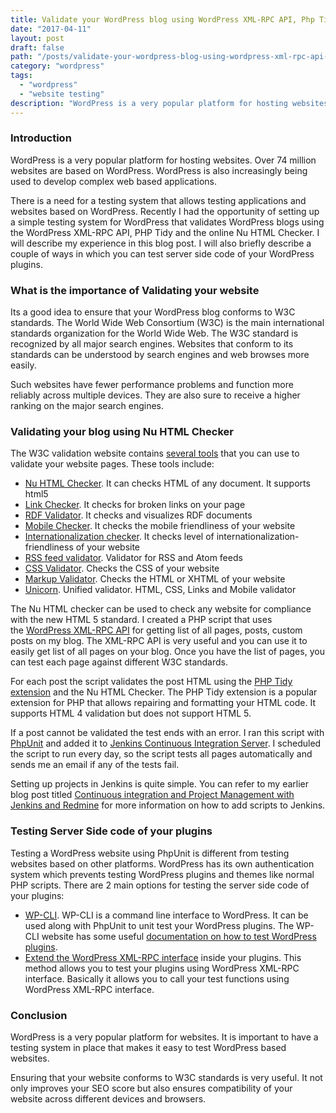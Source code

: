 ```yaml
---
title: Validate your WordPress blog using WordPress XML-RPC API, Php Tidy and Nu HTML Checker
date: "2017-04-11"
layout: post
draft: false
path: "/posts/validate-your-wordpress-blog-using-wordpress-xml-rpc-api--php-tidy-and-nu-html-checker"
category: "wordpress"
tags:
  - "wordpress"
  - "website testing"
description: "WordPress is a very popular platform for hosting websites. Over 74 million websites are based on WordPress. WordPress is also increasingly being used to develop complex web based applications."
---
```


### Introduction
WordPress is a very popular platform for hosting websites. Over 74 million websites are based on WordPress. WordPress is also increasingly being used to develop complex web based applications.

There is a need for a testing system that allows testing applications and websites based on WordPress. Recently I had the opportunity of setting up a simple testing system for WordPress that validates WordPress blogs using the WordPress XML-RPC API, PHP Tidy and the online Nu HTML Checker. I will describe my experience in this blog post. I will also briefly describe a couple of ways in which you can test server side code of your WordPress plugins.

### What is the importance of Validating your website
Its a good idea to ensure that your WordPress blog conforms to W3C standards. The World Wide Web Consortium (W3C) is the main international standards organization for the World Wide Web. The W3C standard is recognized by all major search engines. Websites that conform to its standards can be understood by search engines and web browses more easily.

Such websites have fewer performance problems and function more reliably across multiple devices. They are also sure to receive a higher ranking on the major search engines.

### Validating your blog using Nu HTML Checker
The W3C validation website contains [several tools](http://w3c.github.io/developers/tools/") that you can use to validate your website pages. These tools include:

* [Nu HTML Checker](https://validator.w3.org/nu/"). It can checks HTML of any document. It supports html5
* [Link Checker](https://validator.w3.org/checklink"). It checks for broken links on your page
* [RDF Validator](https://www.w3.org/RDF/Validator/"). It checks and visualizes RDF documents
* [Mobile Checker](https://validator.w3.org/mobile-alpha/"). It checks the mobile friendliness of your website
* [Internationalization checker](https://validator.w3.org/i18n-checker/"). It checks level of internationalization-friendliness of your website
* [RSS feed validator](https://validator.w3.org/feed/"). Validator for RSS and Atom feeds
* [CSS Validator](https://jigsaw.w3.org/css-validator/"). Checks the CSS of your website
* [Markup Validator](https://validator.w3.org/"). Checks the HTML or XHTML of your website
* [Unicorn](https://validator.w3.org/unicorn/"). Unified validator. HTML, CSS, Links and Mobile validator

The Nu HTML checker can be used to check any website for compliance with the new HTML 5 standard. I created a PHP script that uses the [WordPress XML-RPC API](https://codex.wordpress.org/XML-RPC_Support") for getting list of all pages, posts, custom posts on my blog. The XML-RPC API is very useful and you can use it to easily get list of all pages on your blog. Once you have the list of pages, you can test each page against different W3C standards.

For each post the script validates the post HTML using the [PHP Tidy extension](http://php.net/manual/en/tidy.examples.basic.php") and the Nu HTML Checker. The PHP Tidy extension is a popular extension for PHP that allows repairing and formatting your HTML code. It supports HTML 4 validation but does not support HTML 5.

If a post cannot be validated the test ends with an error. I ran this script with [PhpUnit](https://phpunit.de/") and added it to [Jenkins Continuous Integration Server](https://jenkins-ci.org/"). I scheduled the script to run every day, so the script tests all pages automatically and sends me an email if any of the tests fail.

Setting up projects in Jenkins is quite simple. You can refer to my earlier blog post titled [Continuous integration and Project Management with Jenkins and Redmine](/articles/view/15/wordpress-deployment-with-jenkins-and-redmine") for more information on how to add scripts to Jenkins.


### Testing Server Side code of your plugins
Testing a WordPress website using PhpUnit is different from testing websites based on other platforms. WordPress has its own authentication system which prevents testing WordPress plugins and themes like normal PHP scripts. There are 2 main options for testing the server side code of your plugins:

* [WP-CLI](http://wp-cli.org/"). WP-CLI is a command line interface to WordPress. It can be used along with PhpUnit to unit test your WordPress plugins. The WP-CLI website has some useful [documentation on how to test WordPress plugins](https://github.com/wp-cli/wp-cli/wiki/Plugin-Unit-Tests").
* [Extend the WordPress XML-RPC interface](https://codex.wordpress.org/XML-RPC_Extending") inside your plugins. This method allows you to test your plugins using WordPress XML-RPC interface. Basically it allows you to call your test functions using WordPress XML-RPC interface.

### Conclusion
WordPress is a very popular platform for websites. It is important to have a testing system in place that makes it easy to test WordPress based websites.

Ensuring that your website conforms to W3C standards is very useful. It not only improves your SEO score but also ensures compatibility of your website across different devices and browsers.
